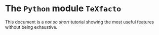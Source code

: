 The `Python` module `TeXfacto`
==============================

This document is a *not so short* tutorial showing the most useful features without being exhaustive.
